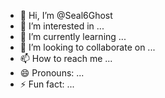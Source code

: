 - 👋 Hi, I’m @Seal6Ghost
- 👀 I’m interested in ...
- 🌱 I’m currently learning ...
- 💞️ I’m looking to collaborate on ...
- 📫 How to reach me ...
- 😄 Pronouns: ...
- ⚡ Fun fact: ...

<!---
Seal6Ghost/Seal6Ghost is a ✨ special ✨ repository because its `README.md` (this file) appears on your GitHub profile.
You can click the Preview link to take a look at your changes.
--->
